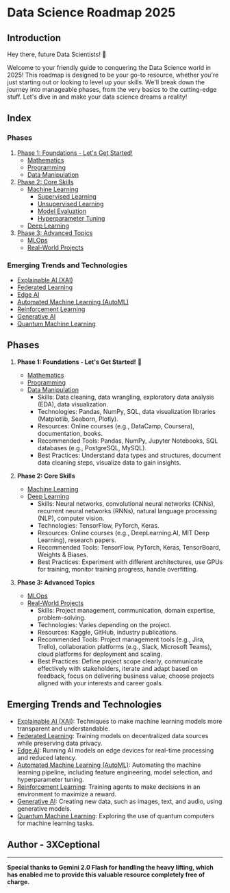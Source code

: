 # Data Science Roadmap 2025

## Introduction

Hey there, future Data Scientists! 👋

Welcome to your friendly guide to conquering the Data Science world in 2025! This roadmap is designed to be your go-to resource, whether you're just starting out or looking to level up your skills. We'll break down the journey into manageable phases, from the very basics to the cutting-edge stuff. Let's dive in and make your data science dreams a reality!

## Index

### Phases
1. [Phase 1: Foundations - Let's Get Started!](#phase-1-foundations---lets-get-started-rocket)
    - [Mathematics](#mathematics---math-is-your-superpower-superhero_woman)
    - [Programming](#programming---code-your-way-to-data-mastery-computer)
    - [Data Manipulation](#data-manipulation---taming-the-data-beast-lion)
2. [Phase 2: Core Skills](#phase-2-core-skills)
    - [Machine Learning](#machine-learning-where-the-magic-happens-sparkles)
        - [Supervised Learning](#supervised-learning-learning-with-a-teacher-apple)
        - [Unsupervised Learning](#unsupervised-learning-finding-patterns-without-a-teacher-person_raising_hand_woman-detective)
        - [Model Evaluation](#model-evaluation-are-we-winning-yet-trophy)
        - [Hyperparameter Tuning](#hyperparameter-tuning-making-your-models-sing-notes)
    - [Deep Learning](#deep-learning-for-data-science-lets-get-advanced-rocket-1)
3. [Phase 3: Advanced Topics](#phase-3-advanced-topics)
    - [MLOps](#mlops-making-models-work-in-the-real-world-gear---no-more-lab-rats-test_tubeearth)
    - [Real-World Projects](#real-world-projects-your-data-science-portfolio-starter-pack-briefcase---show-the-world-what-you-can-do-earth)
### Emerging Trends and Technologies
- [Explainable AI (XAI)](#explainable-ai-xai---making-ai-transparent-and-trustworthy-light_bulb)
- [Federated Learning](#federated-learning-collaborative-learning-data-privacy-first-people_holding_hands)
- [Edge AI](#edge-ai-ai-closer-to-the-action-pushpin)
- [Automated Machine Learning (AutoML)](#automated-machine-learning-automl---ai-for-ai-robot_face)
- [Reinforcement Learning](#reinforcement-learning-learning-through-interaction-video_game_controller)
- [Generative AI](#generative-ai-unleashing-ais-creative-potential-artist_palette)
- [Quantum Machine Learning](#quantum-machine-learning-the-future-is-quantum-atom)

## Phases

1.  **Phase 1: Foundations - Let's Get Started!** 🚀
    *   [Mathematics](foundations-mathematics.md)
    *   [Programming](foundations-programming.md)
    *   [Data Manipulation](foundations-data-manipulation.md)
        *   Skills: Data cleaning, data wrangling, exploratory data analysis (EDA), data visualization.
        *   Technologies: Pandas, NumPy, SQL, data visualization libraries (Matplotlib, Seaborn, Plotly).
        *   Resources: Online courses (e.g., DataCamp, Coursera), documentation, books.
        *   Recommended Tools: Pandas, NumPy, Jupyter Notebooks, SQL databases (e.g., PostgreSQL, MySQL).
        *   Best Practices: Understand data types and structures, document data cleaning steps, visualize data to gain insights.

2.  **Phase 2: Core Skills**
    *   [Machine Learning](core-skills-machine-learning.md)
    *   [Deep Learning](core-skills-deep-learning.md)
        *   Skills: Neural networks, convolutional neural networks (CNNs), recurrent neural networks (RNNs), natural language processing (NLP), computer vision.
        *   Technologies: TensorFlow, PyTorch, Keras.
        *   Resources: Online courses (e.g., DeepLearning.AI, MIT Deep Learning), research papers.
        *   Recommended Tools: TensorFlow, PyTorch, Keras, TensorBoard, Weights & Biases.
        *   Best Practices: Experiment with different architectures, use GPUs for training, monitor training progress, handle overfitting.

3.  **Phase 3: Advanced Topics**
    *   [MLOps](advanced-topics-mlops.md)
    *   [Real-World Projects](advanced-topics-real-world-projects.md)
        *   Skills: Project management, communication, domain expertise, problem-solving.
        *   Technologies: Varies depending on the project.
        *   Resources: Kaggle, GitHub, industry publications.
        *   Recommended Tools: Project management tools (e.g., Jira, Trello), collaboration platforms (e.g., Slack, Microsoft Teams), cloud platforms for deployment and scaling.
        *   Best Practices: Define project scope clearly, communicate effectively with stakeholders, iterate and adapt based on feedback, focus on delivering business value, choose projects aligned with your interests and career goals.

## Emerging Trends and Technologies

*   [Explainable AI (XAI)](emerging-trends-xai.md): Techniques to make machine learning models more transparent and understandable.
*   [Federated Learning](emerging-trends-federated-learning.md): Training models on decentralized data sources while preserving data privacy.
*   [Edge AI](emerging-trends-edge-ai.md): Running AI models on edge devices for real-time processing and reduced latency.
*   [Automated Machine Learning (AutoML)](emerging-trends-automl.md): Automating the machine learning pipeline, including feature engineering, model selection, and hyperparameter tuning.
*   [Reinforcement Learning](emerging-trends-reinforcement-learning.md): Training agents to make decisions in an environment to maximize a reward.
*   [Generative AI](emerging-trends-generative-ai.md): Creating new data, such as images, text, and audio, using generative models.
*   [Quantum Machine Learning](emerging-trends-quantum-ml.md): Exploring the use of quantum computers for machine learning tasks.

## Author - 3XCeptional

---
**Special thanks to Gemini 2.0 Flash for handling the heavy lifting, which has enabled me to provide this valuable resource completely free of charge.**